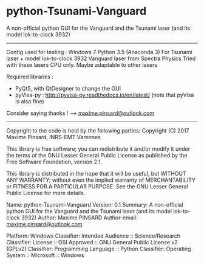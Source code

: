 # python-Tsunami-Vanguard
A non-official python GUI for the Vanguard and the Tsunami laser (and its model lok-to-clock 3932)

-------------------------------------------------------
Config used for testing : 
Windows 7
Python 3.5 (Anaconda 3)
For Tsunami laser + model lok-to-clock 3932
Vanguard laser
from Spectra Physics
Tried with these lasers CPU only. Maybe adaptable to other lasers

Required libraries :

- PyQt5, with QtDesigner to change the GUI 
- pyVisa-py : http://pyvisa-py.readthedocs.io/en/latest/
(note that pyVisa is also fine)

Consider saying thanks ! --> maxime.pinsard@outlook.com

------------------------------------------------------------------------------
Copyright to the code is held by the following parties:
Copyright (C) 2017 Maxime Pinsard, INRS-EMT Varennes

This library is free software; you can redistribute it and/or
modify it under the terms of the GNU Lesser General Public
License as published by the Free Software Foundation, version 2.1.

This library is distributed in the hope that it will be useful,
but WITHOUT ANY WARRANTY; without even the implied warranty of
MERCHANTABILITY or FITNESS FOR A PARTICULAR PURPOSE.  See the GNU
Lesser General Public License for more details.

Name: python-Tsunami-Vanguard
Version: 0.1
Summary: A non-official python GUI for the Vanguard and the Tsunami laser (and its model lok-to-clock 3932)
Author: Maxime PINSARD
Author-email: maxime.pinsard@outlook.com
        
Platform: Windows
Classifier: Intended Audience :: Science/Research
Classifier: License :: OSI Approved :: GNU General Public License v2 (GPLv2)
Classifier: Programming Language :: Python
Classifier: Operating System :: Microsoft :: Windows
